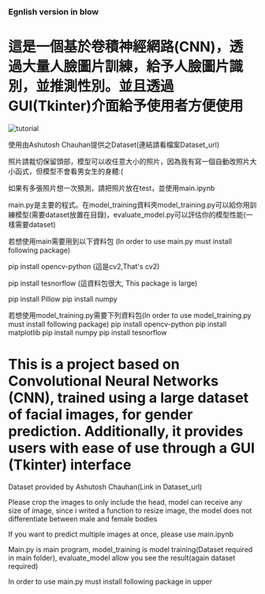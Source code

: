 ### Egnlish version in blow

# 這是一個基於卷積神經網路(CNN)，透過大量人臉圖片訓練，給予人臉圖片識別，並推測性別。並且透過GUI(Tkinter)介面給予使用者方便使用

![tutorial](https://github.com/z23788677/Application-of-CNN-for-gender-prediction-with-GUI/assets/85629602/8e0bcf37-e02b-433b-a2f2-df42d20c3c5e)

使用由Ashutosh Chauhan提供之Dataset(連結請看檔案Dataset_url)

照片請裁切保留頭部，模型可以收任意大小的照片，因為我有寫一個自動改照片大小函式，但模型不會看男女生的身體:(

如果有多張照片想一次預測，請把照片放在test，並使用main.ipynb

main.py是主要的程式。在model_training資料夾model_training.py可以給你用訓練模型(需要dataset放置在目錄)，evaluate_model.py可以評估你的模型性能(一樣需要dataset)

若想使用main需要用到以下資料包
(In order to use main.py must install following package)

pip install opencv-python 
(這是cv2,That's cv2)

pip install tesnorflow
(這資料包很大, This package is large)

pip install Pillow
pip install numpy

若想使用model_training.py需要下列資料包(In order to use model_training.py must install following package)
pip install opencv-python 
pip install matplotlib
pip install numpy
pip install tesnorflow


# This is a project based on Convolutional Neural Networks (CNN), trained using a large dataset of facial images, for gender prediction. Additionally, it provides users with ease of use through a GUI (Tkinter) interface

Dataset provided by Ashutosh Chauhan(Link in Dataset_url)

Please crop the images to only include the head, model can receive any size of image, since i writed a function to resize image, the model does not differentiate between male and female bodies

If you want to predict multiple images at once, please use main.ipynb

Main.py is main program, model_training is model training(Dataset required in main folder), evaluate_model allow you see the result(again dataset required)

In order to use main.py must install following package in upper
